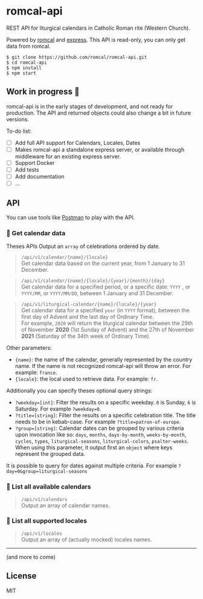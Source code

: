 # romcal-api

REST API for liturgical calendars in Catholic Roman rite (Western Church).

Powered by [romcal](https://github.com/romcal/romcal) and [express](https://github.com/expressjs/express). This API is read-only, you can only get data from romcal.

```
$ git clone https://github.com/romcal/romcal-api.git
$ cd romcal-api
$ npm install
$ npm start
```

## Work in progress :construction:

romcal-api is in the early stages of development, and not ready for production. The API and returned objects could also change a bit in future versions.

To-do list:
+ [ ] Add full API support for Calendars, Locales, Dates
+ [ ] Makes romcal-api a standalone express server, or available through middleware for an existing express server.
+ [ ] Support Docker
+ [ ] Add tests
+ [ ] Add documentation
+ [ ] ...

## API

You can use tools like [Postman](https://www.getpostman.com/) to play with the API.

### :small_orange_diamond: Get calendar data

Theses APIs Output an `array` of celebrations ordered by date.

> `/api/v1/calendar/{name}/{locale}`<br>
> Get calendar data based on the current year, from 1 January to 31 December.

> `/api/v1/calendar/{name}/{locale}/{year}/{month}/{day}`<br>
> Get calendar data for a specified period, or a specific date: `YYYY` , or `YYYY/MM`, or `YYYY/MM/DD`, between 1 January and 31 December.

> `/api/v1/liturgical-calendar/{name}/{locale}/{year}`<br>
> Get calendar data for a specified `year` (in `YYYY` format), between the first day of Advent and the last day of Ordinary Time.<br>
> For example, `2020` will return the liturgical calendar between the 29th of November **2020** (1st Sunday of Advent) and the 27th of November **2021** (Saturday of the 34th week of Ordinary Time).

Other parameters:

+ `{name}`: the name of the calendar, generally represented by the country name. If the name is not recognized romcal-api will throw an error. For example: `france`.
+ `{locale}`: the local used to retrieve data. For example: `fr`.

Additionally you can specify theses optional query strings:

+ `?weekday=[int]`: Filter the results on a specific weekday. `0` is Sunday, `6` is Saturday. For example `?weekday=0`.
+ `?title=[string]`: Filter the results on a specific celebration title. The title needs to be in kebab-case. For example `?title=patron-of-europe`.
+ `?group=[string]`: Calendar dates can be grouped by various criteria upon invocation like so: `days`, `months`, `days-by-month`, `weeks-by-month`, `cycles`, `types`, `liturgical-seasons`, `liturgical-colors`, `psalter-weeks`.
When using this parameter, it output first an `object` where keys represent the grouped data.

It is possible to query for dates against multiple criteria. For example `?day=0&group=liturgical-seasons`

### :small_orange_diamond: List all available calendars

> `/api/v1/calendars` <br>
> Output an array of calendar names.

### :small_orange_diamond: List all supported locales

> `/api/v1/locales` <br>
> Output an array of (actually mocked) locales names.

---

(and more to come)

## License

MIT
